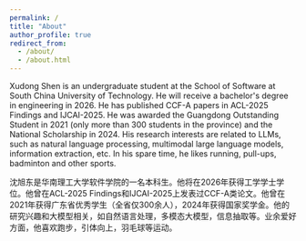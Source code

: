```yaml
---
permalink: /
title: "About"
author_profile: true
redirect_from: 
  - /about/
  - /about.html
---
```


Xudong Shen is an undergraduate student at the School of Software at South China University of Technology. He will receive a bachelor's degree in engineering in 2026. He has published CCF-A papers in ACL-2025 Findings and IJCAI-2025. He was awarded the Guangdong Outstanding Student in 2021 (only more than 300 students in the province) and the National Scholarship in 2024. His research interests are related to LLMs, such as natural language processing, multimodal large language models, information extraction, etc. In his spare time, he likes running, pull-ups, badminton and other sports.

沈旭东是华南理工大学软件学院的一名本科生。他将在2026年获得工学学士学位。他曾在ACL-2025 Findings和IJCAI-2025上发表过CCF-A类论文。他曾在2021年获得广东省优秀学生（全省仅300余人），2024年获得国家奖学金。他的研究兴趣和大模型相关，如自然语言处理，多模态大模型，信息抽取等。业余爱好方面，他喜欢跑步，引体向上，羽毛球等运动。

